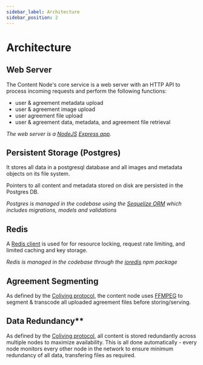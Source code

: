 ```yaml
---
sidebar_label: Architecture
sidebar_position: 2
---
```


# Architecture

## Web Server

The Content Node's core service is a web server with an HTTP API to process incoming requests and perform the following functions:

- user & agreement metadata upload
- user & agreement image upload
- user agreement file upload
- user & agreement data, metadata, and agreement file retrieval

*The web server is a [NodeJS](https://nodejs.org) [Express app](https://expressjs.com/).*

## Persistent Storage (Postgres)

It stores all data in a postgresql database and all images and metadata objects on its file system.

Pointers to all content and metadata stored on disk are persisted in the Postgres DB.

*Postgres is managed in the codebase using the [Sequelize ORM](https://sequelize.org/master/) which includes migrations, models and validations*

## Redis

A [Redis client](https://redis.io/) is used for for resource locking, request rate limiting, and limited caching and key storage.

*Redis is managed in the codebase through the [ioredis](https://github.com/luin/ioredis) npm package*

## Agreement Segmenting

As defined by the [Coliving protocol](https://whitepaper.coliving.co), the content node uses [FFMPEG](https://ffmpeg.org/ffmpeg.html) to segment & transcode all uploaded agreement files before storing/serving.

## Data Redundancy**

As defined by the [Coliving protocol](https://whitepaper.coliving.co), all content is stored redundantly across multiple nodes to maximize availability. This is all done automatically - every node monitors every other node in the network to ensure minimum redundancy of all data, transfering files as required.
